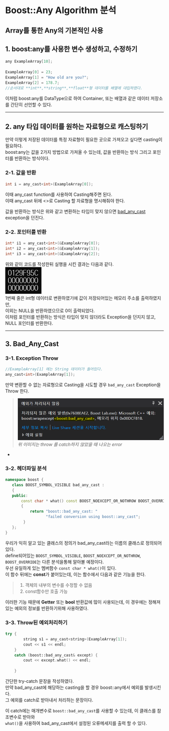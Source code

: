 # Boost::Any Algorithm 분석
## Array를 통한 Any의 기본적인 사용

## 1. boost:any를 사용한 변수 생성하고, 수정하기
```C++
any ExampleArray[10];

ExampleArray[0] = 23;
ExampleArray[1] = "How old are you?";
ExampleArray[2] = 178.7;
//순서대로 **int**,**string**,**float**형 데이터를 배열에 대입하였다.
```
이처럼 boost:any를 DataType으로 하여 Container, 또는 배열과 같은 데이터 저장소를 간단히 선언할 수 있다.

---

## 2. any 타입 데이터를 원하는 자료형으로 캐스팅하기 
만약 이렇게 저장된 데이터를 특정 자료형이 필요한 곳으로 가져오고 싶다면 casting이 필요하다.  
boost:any는 값을 2가지 방법으로 가져올 수 있는데, 값을 반환하는 방식 그리고 포인터를 반환하는 방식이다.
### 2-1. 값을 반환   
```C++
int i = any_cast<int>(ExampleArray[0]);
```
이때 any_cast function를 사용하여 Casting해주면 된다.   
이때 any_cast 뒤에 <>로 Casting 할 자료형을 명시해줘야 한다.

값을 반환하는 방식은 위와 같고 변환하는 타입이 맞지 않으면 [bad_any_cast](#bad_any_cast) exception을 던진다.   


### 2-2. 포인터를 반환
```C++
int* i1 = any_cast<int>(&ExampleArray[0]);
int* i2 = any_cast<int>(&ExampleArray[1]);
int* i3 = any_cast<int>(&ExampleArray[2]);
```
위와 같이 코드를 작성한뒤 실행을 시킨 결과는 다음과 같다.   
<img src="images/pointer_cast.png">   
1번째 줄은 int형 데이터로 변환하였기에 값이 저장되어있는 메모리 주소를 출력하였지만,  
이외는 NULL을 반환하였으므로 0이 출력되었다.   
이처럼 포인터를 반환하는 방식은 타입이 맞지 않더라도 Exception을 던지지 않고, NULL 포인터를 반환한다.

---

## 3. Bad_Any_Cast <a name="bad_any_cast"></a>
### 3-1. Exception Throw
```C++
//ExampleArray[1] 에는 String 데이터가 들어있다.
any_cast<int>(ExampleArray[1]);
```

만약 변환할 수 없는 자료형으로 Casting을 시도할 경우 ``bad_any_cast`` Exception을 Throw 한다.
><img src="images/bad_any_cast_exception.png"><br>
>*위 이미지는 throw 를 catch하지 않았을 때 나오는 error*

-
### 3-2. 헤더파일 분석
```c++
namespace boost {
   class BOOST_SYMBOL_VISIBLE bad_any_cast :
   {
   public:
       const char * what() const BOOST_NOEXCEPT_OR_NOTHROW BOOST_OVERRIDE
       {
           return "boost::bad_any_cast: "
                  "failed conversion using boost::any_cast";
        }
   };
}
```
우리가 익히 알고 있는 클래스의 정의가 bad_any_cast라는 이름의 클래스로 정의되어있다.   
define되어있는 `BOOST_SYMBOL_VISIBLE`, `BOOST_NOEXCEPT_OR_NOTHROW`, `BOOST_OVERRIDE`는 다른 분석을통해 알아볼 예정이다.   
우선 유일하게 있는 멤버함수 `const char * what()`이 있다.   
이 함수 뒤에는 **const**가 붙어있는데, 이는 함수에서 다음과 같은 기능을 한다.
>1. 객체의 내부의 변수를 수정할 수 없음
>2. const함수만 호출 가능   

이러한 기능 때문에 **Getter** 또는 **bool** 반환값에 많이 사용되는데, 이 경우에는 정해져있는 예외의 정보를 반환하기위해 사용하였다.

### 3-3. Throw된 예외처리하기
```c++
try {
        string s1 = any_cast<string>(ExampleArray[1]);
        cout << s1 << endl;
    }
    catch (boost::bad_any_cast& except) {
        cout << except.what() << endl;

    }
```
간단한 try-catch 문장을 작성하였다.   
만약 bad_any_cast에 해당하는 casting을 할 경우 boost::any에서 예외를 발생시킨다.   
그 예외를 catch로 받아내서 처리하는 문장이다.

이 catch에는 매개변수로 `boost::bad_any_cast`를 사용할 수 있는데, 이 클래스를 참조변수로 받아와   
`what()`을 사용하여 bad_any_cast에서 설정된 오류메세지를 출력 할 수 있다.





